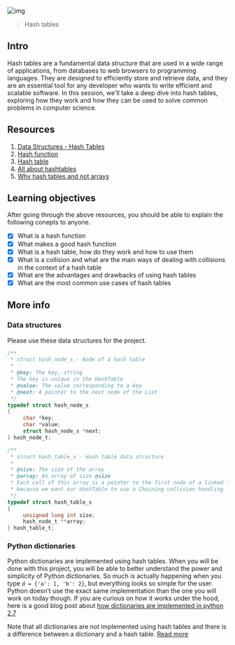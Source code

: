 ![img](https://assets.imaginablefutures.com/media/images/ALX_Logo.max-200x150.png)
> Hash tables

## Intro
Hash tables are a fundamental data structure that are used in a wide range of applications, from databases to web browsers to programming languages. They are designed to efficiently store and retrieve data, and they are an essential tool for any developer who wants to write efficient and scalable software. In this session, we'll take a deep dive into hash tables, exploring how they work and how they can be used to solve common problems in computer science.

## Resources
1. [Data Structures - Hash Tables](https://www.youtube.com/watch?v=MfhjkfocRR0)
2. [Hash function](https://en.wikipedia.org/wiki/Hash_function)
3. [Hash table](https://en.wikipedia.org/wiki/Hash_table)
4. [All about hashtables](https://www.digitalocean.com/community/tutorials/hash-table-in-c-plus-plus)
5. [Why hash tables and not arrays](https://stackoverflow.com/questions/31930046/what-is-a-hash-table-and-how-do-you-make-it-in-c)

## Learning objectives
After going through the above resources, you should be able to explain the following conepts to anyone. 

* [X] What is a hash function
* [X] What makes a good hash function
* [X] What is a hash table, how do they work and how to use them
* [X] What is a collision and what are the main ways of dealing with collisions in the context of a hash table
* [X] What are the advantages and drawbacks of using hash tables
* [X] What are the most common use cases of hash tables

## More info
### Data structures
Please use these data structures for the project. 
```c
/**
 * struct hash_node_s - Node of a hash table
 *
 * @key: The key, string
 * The key is unique in the HashTable
 * @value: The value corresponding to a key
 * @next: A pointer to the next node of the List
 */
typedef struct hash_node_s
{
     char *key;
     char *value;
     struct hash_node_s *next;
} hash_node_t;

/**
 * struct hash_table_s - Hash table data structure
 *
 * @size: The size of the array
 * @array: An array of size @size
 * Each cell of this array is a pointer to the first node of a linked list,
 * because we want our HashTable to use a Chaining collision handling
 */
typedef struct hash_table_s
{
     unsigned long int size;
     hash_node_t **array;
} hash_table_t;
```

### Python dictionaries
Python dictionaries are implemented using hash tables. When you will be done with this project, you will be able to better understand the power and simplicity of Python dictionaries. So much is actually happening when you type ```d = {'a': 1, 'b': 2}```, but everything looks so simple for the user. Python doesn’t use the exact same implementation than the one you will work on today though. If you are curious on how it works under the hood, here is a good blog post about [how dictionaries are implemented in python 2.7](http://www.laurentluce.com/posts/python-dictionary-implementation/)

Note that all dictionaries are not implemented using hash tables and there is a difference between a dictionary and a hash table. [Read more](https://stackoverflow.com/questions/2061222/what-is-the-true-difference-between-a-dictionary-and-a-hash-table)